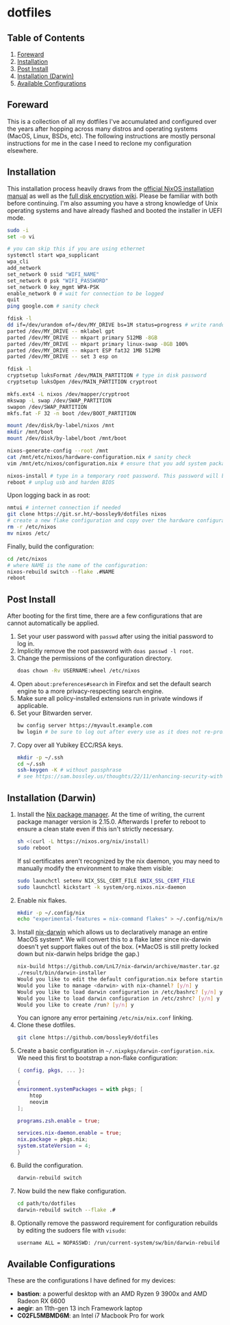 # dotfiles

## Table of Contents

1. [Foreward](#foreward)
2. [Installation](#installation)
3. [Post Install](#post-install)
4. [Installation (Darwin)](#installation-darwin)
5. [Available Configurations](#available-configurations)

## Foreward

This is a collection of all my dotfiles I've accumulated and configured over the years after hopping across many distros and operating systems (MacOS, Linux, BSDs, etc). The following instructions are mostly personal instructions for me in the case I need to reclone my configuration elsewhere.

## Installation

This installation process heavily draws from the [official NixOS installation manual](https://nixos.org/manual/nixos/stable/index.html#sec-installation) as well as the [full disk encryption wiki](https://nixos.wiki/wiki/Full_Disk_Encryption). Please be familiar with both before continuing. I'm also assuming you have a strong knowledge of Unix operating systems and have already flashed and booted the installer in UEFI mode.

```sh
sudo -i
set -o vi

# you can skip this if you are using ethernet
systemctl start wpa_supplicant
wpa_cli
add_network
set_network 0 ssid "WIFI_NAME"
set_network 0 psk "WIFI_PASSWORD"
set_network 0 key_mgmt WPA-PSK
enable_network 0 # wait for connection to be logged
quit
ping google.com # sanity check

fdisk -l
dd if=/dev/urandom of=/dev/MY_DRIVE bs=1M status=progress # write random data to disk
parted /dev/MY_DRIVE -- mklabel gpt
parted /dev/MY_DRIVE -- mkpart primary 512MB -8GB
parted /dev/MY_DRIVE -- mkpart primary linux-swap -8GB 100%
parted /dev/MY_DRIVE -- mkpart ESP fat32 1MB 512MB
parted /dev/MY_DRIVE -- set 3 esp on

fdisk -l
cryptsetup luksFormat /dev/MAIN_PARTITION # type in disk password
cryptsetup luksOpen /dev/MAIN_PARTITION cryptroot

mkfs.ext4 -L nixos /dev/mapper/cryptroot
mkswap -L swap /dev/SWAP_PARTITION
swapon /dev/SWAP_PARTITION
mkfs.fat -F 32 -n boot /dev/BOOT_PARTITION

mount /dev/disk/by-label/nixos /mnt
mkdir /mnt/boot
mount /dev/disk/by-label/boot /mnt/boot

nixos-generate-config --root /mnt
cat /mnt/etc/nixos/hardware-configuration.nix # sanity check
vim /mnt/etc/nixos/configuration.nix # ensure that you add system packages neovim and git, and enable Network Manager.

nixos-install # type in a temporary root password. This password will be erased later.
reboot # unplug usb and harden BIOS
```

Upon logging back in as root:

```sh
nmtui # internet connection if needed
git clone https://git.sr.ht/~bossley9/dotfiles nixos
# create a new flake configuration and copy over the hardware configuration here if necessary.
rm -r /etc/nixos
mv nixos /etc/
```

Finally, build the configuration:

```sh
cd /etc/nixos
# where NAME is the name of the configuration:
nixos-rebuild switch --flake .#NAME
reboot
```

## Post Install

After booting for the first time, there are a few configurations that are cannot automatically be applied.

1. Set your user password with `passwd` after using the initial password to log in.
2. Implicitly remove the root password with `doas passwd -l root`.
3. Change the permissions of the configuration directory.
    ```sh
    doas chown -Rv USERNAME:wheel /etc/nixos
    ```
4. Open `about:preferences#search` in Firefox and set the default search engine to a more privacy-respecting search engine.
5. Make sure all policy-installed extensions run in private windows if applicable.
6. Set your Bitwarden server.
    ```sh
    bw config server https://myvault.example.com
    bw login # be sure to log out after every use as it does not re-prompt MFA.
    ```
7. Copy over all Yubikey ECC/RSA keys.
    ```sh
    mkdir -p ~/.ssh
    cd ~/.ssh
    ssh-keygen -K # without passphrase
    # see https://sam.bossley.us/thoughts/22/11/enhancing-security-with-yubikeys for details
    ```

## Installation (Darwin)

1. Install the [Nix package manager](https://nixos.org/download.html#nix-install-macos). At the time of writing, the current package manager version is 2.15.0. Afterwards I prefer to reboot to ensure a clean state even if this isn't strictly necessary.
    ```sh
    sh <(curl -L https://nixos.org/nix/install)
    sudo reboot
    ```
    If ssl certificates aren't recognized by the nix daemon, you may need to manually modify the environment to make them visible:
    ```sh
    sudo launchctl setenv NIX_SSL_CERT_FILE $NIX_SSL_CERT_FILE
    sudo launchctl kickstart -k system/org.nixos.nix-daemon
    ```
2. Enable nix flakes.
    ```sh
    mkdir -p ~/.config/nix
    echo "experimental-features = nix-command flakes" > ~/.config/nix/nix.conf
    ```
3. Install [nix-darwin](https://github.com/LnL7/nix-darwin) which allows us to declaratively manage an entire MacOS system*. We will convert this to a flake later since nix-darwin doesn't yet support flakes out of the box. (*MacOS is still pretty locked down but nix-darwin helps bridge the gap.)
    ```sh
    nix-build https://github.com/LnL7/nix-darwin/archive/master.tar.gz -A installer
    ./result/bin/darwin-installer
    Would you like to edit the default configuration.nix before starting? [y/n] n
    Would you like to manage <darwin> with nix-channel? [y/n] y
    Would you like to load darwin configuration in /etc/bashrc? [y/n] y
    Would you like to load darwin configuration in /etc/zshrc? [y/n] y
    Would you like to create /run? [y/n] y
    ```
    You can ignore any error pertaining `/etc/nix/nix.conf` linking.
4. Clone these dotfiles.
    ```sh
    git clone https://github.com/bossley9/dotfiles
    ```
5. Create a basic configuration in `~/.nixpkgs/darwin-configuration.nix`. We need this first to bootstrap a non-flake configuration:
    ```nix
    { config, pkgs, ... }:

    {
    environment.systemPackages = with pkgs; [
        htop
        neovim
    ];

    programs.zsh.enable = true;

    services.nix-daemon.enable = true;
    nix.package = pkgs.nix;
    system.stateVersion = 4;
    }
    ```
6. Build the configuration.
    ```sh
    darwin-rebuild switch
    ```
7. Now build the new flake configuration.
    ```sh
    cd path/to/dotfiles
    darwin-rebuild switch --flake .#
    ```
8. Optionally remove the password requirement for configuration rebuilds by editing the sudoers file with `visudo`:
    ```sh
    username ALL = NOPASSWD: /run/current-system/sw/bin/darwin-rebuild
    ```

## Available Configurations

These are the configurations I have defined for my devices:

* **bastion**: a powerful desktop with an AMD Ryzen 9 3900x and AMD Radeon RX 6600
* **aegir**: an 11th-gen 13 inch Framework laptop
* **C02FL5MBMD6M**: an Intel i7 Macbook Pro for work
